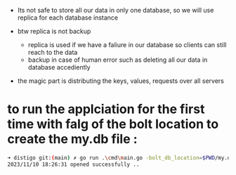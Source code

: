 - Its not safe to store all our data in only one database, so we will use replica for each database instance 
- btw replica is not backup 
    - replica is used if we have a faliure in our database so clients can still reach to the data 
    - backup in case of human error such as deleting all our data in database accediently

- the magic part is distributing the keys, values, requests over all servers


 

# to run the applciation for the first time with falg of the bolt location to create the my.db file : 
```sh
➜ distigo git:(main) ✗ go run .\cmd\main.go -bolt_db_location=$PWD/my.db
2023/11/10 18:26:31 opened successfully ..
```